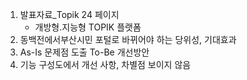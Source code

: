 1. 발표자료_Topik 24 페이지
   - 개방형.지능형 TOPIK 플랫폼
2. 동백전에서부산시민 포털로 바뀌어야 하는 당위성, 기대효과
3.  As-Is 문제점 도출 To-Be 개선방안  
4. 기능 구성도에서 개선 사항, 차별점 보이지 않음